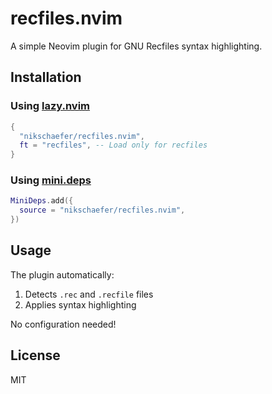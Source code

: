 # recfiles.nvim

A simple Neovim plugin for GNU Recfiles syntax highlighting.

## Installation

### Using [lazy.nvim](https://github.com/folke/lazy.nvim)

```lua
{
  "nikschaefer/recfiles.nvim",
  ft = "recfiles", -- Load only for recfiles
}
```

### Using [mini.deps](https://github.com/echasnovski/mini.deps)

```lua
MiniDeps.add({
  source = "nikschaefer/recfiles.nvim",
})
```

## Usage

The plugin automatically:
1. Detects `.rec` and `.recfile` files
2. Applies syntax highlighting

No configuration needed!

## License

MIT
